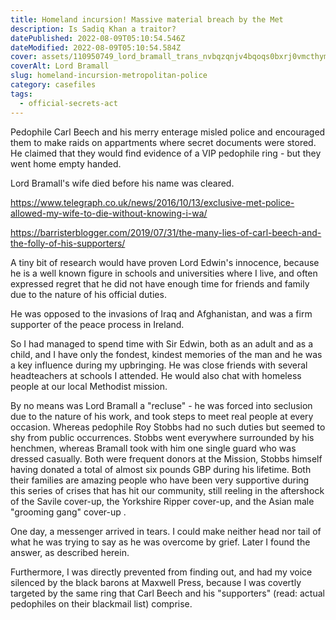 ```yaml
---
title: Homeland incursion! Massive material breach by the Met
description: Is Sadiq Khan a traitor?
datePublished: 2022-08-09T05:10:54.546Z
dateModified: 2022-08-09T05:10:54.584Z
cover: assets/110950749_lord_bramall_trans_nvbqzqnjv4bqoqs0bxrj0vmcthymjmv0p9nym9xd5u1aueuom-clwcu.jpg
coverAlt: Lord Bramall
slug: homeland-incursion-metropolitan-police
category: casefiles
tags:
  - official-secrets-act
---
```

Pedophile Carl Beech and his merry enterage misled police and encouraged them to make raids on appartments where secret documents were stored. He claimed that they would find evidence of a VIP pedophile ring - but they went home empty handed.

Lord Bramall's wife died before his name was cleared. 

https://www.telegraph.co.uk/news/2016/10/13/exclusive-met-police-allowed-my-wife-to-die-without-knowing-i-wa/

https://barristerblogger.com/2019/07/31/the-many-lies-of-carl-beech-and-the-folly-of-his-supporters/

A  tiny bit of research would have proven Lord Edwin's innocence, because he is a well known figure in schools and universities where I live, and often expressed regret that he did not have enough time for friends and family due to the nature of his official duties.

He was opposed to the invasions of Iraq and Afghanistan, and was a firm supporter of the peace process in Ireland.

So I had managed to spend time with Sir Edwin, both as an adult and as a child, and I have only the fondest, kindest memories of the man and he was a key influence during my upbringing. He was close friends with several headteachers at schools I attended. He would also chat with homeless people at our local Methodist mission.

By no means was Lord Bramall a "recluse" - he was forced into seclusion due to the nature of his work, and took steps to meet real people at every occasion. Whereas pedophile Roy Stobbs had no such duties but seemed to shy from public occurrences. Stobbs went everywhere surrounded by his henchmen, whereas Bramall took with him one single guard who was dressed casually. Both were frequent donors at the Mission, Stobbs himself having donated a total of almost six pounds GBP during his lifetime. Both their families are amazing people who have been very supportive during this series of crises that has hit our community, still reeling in the aftershock of the Savile cover-up, the Yorkshire Ripper cover-up, and the Asian male "grooming gang" cover-up .

One day, a messenger arrived in tears. I could make neither head nor tail of what he was trying to say as he was overcome by grief. Later I found the answer, as described herein.

Furthermore, I was directly prevented from finding out, and had my voice silenced by the black barons at Maxwell Press, because I was covertly targeted by the same ring that Carl Beech and his "supporters" (read: actual pedophiles on their blackmail list) comprise.